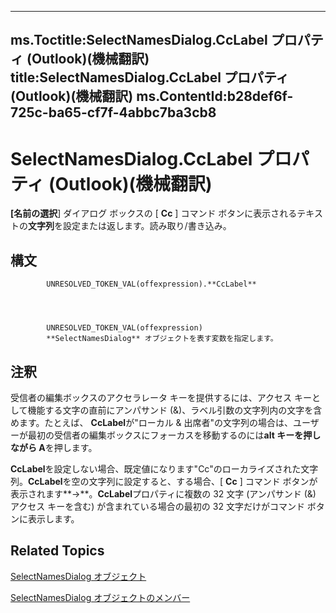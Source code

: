 

---
ms.Toctitle:SelectNamesDialog.CcLabel プロパティ (Outlook)(機械翻訳)
title:SelectNamesDialog.CcLabel プロパティ (Outlook)(機械翻訳)
ms.ContentId:b28def6f-725c-ba65-cf7f-4abbc7ba3cb8
---
# SelectNamesDialog.CcLabel プロパティ (Outlook)(機械翻訳)




**[名前の選択**] ダイアログ ボックスの [ **Cc** ] コマンド ボタンに表示されるテキストの**文字列**を設定または返します。読み取り/書き込み。

## 構文

            UNRESOLVED_TOKEN_VAL(offexpression).**CcLabel**




            UNRESOLVED_TOKEN_VAL(offexpression)
            **SelectNamesDialog** オブジェクトを表す変数を指定します。



## 注釈
受信者の編集ボックスのアクセラレータ キーを提供するには、アクセス キーとして機能する文字の直前にアンパサンド (&)、ラベル引数の文字列内の文字を含めます。たとえば、 **CcLabel**が"ローカル & 出席者"の文字列の場合は、ユーザーが最初の受信者の編集ボックスにフォーカスを移動するのには**alt キーを押しながら A**を押します。



**CcLabel**を設定しない場合、既定値になります"Cc"のローカライズされた文字列。**CcLabel**を空の文字列に設定すると、する場合、[ **Cc** ] コマンド ボタンが表示されます**->**。**CcLabel**プロパティに複数の 32 文字 (アンパサンド (&) アクセス キーを含む) が含まれている場合の最初の 32 文字だけがコマンド ボタンに表示します。



## Related Topics

[SelectNamesDialog オブジェクト](1522736a-3cad-9f1c-4da9-b52a3a01731c.md)

[SelectNamesDialog オブジェクトのメンバー](0f5546af-f89a-8a8b-ced9-a2d646bf9634.md)




